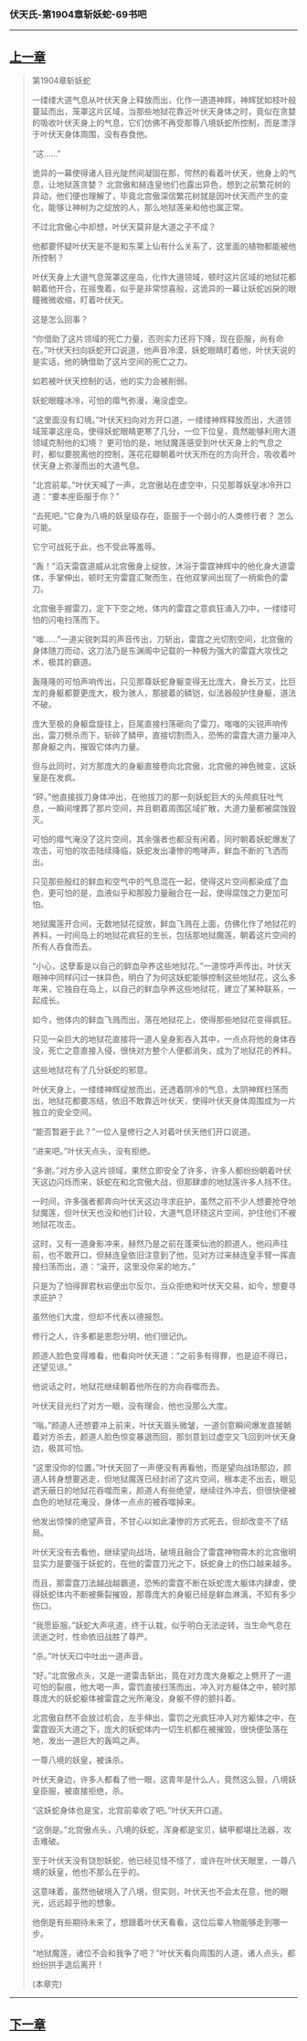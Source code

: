 ### 伏天氏-第1904章斩妖蛇-69书吧

--------
[上一章](./45d25ef8812f47a97fe911664d94224f.md)
--------


>
>
>
>第1904章斩妖蛇
>
>一缕缕大道气息从叶伏天身上释放而出，化作一道道神辉，神辉犹如枝叶般蔓延而出，笼罩这片区域，当那些地狱花靠近叶伏天身体之时，竟似在贪婪的吸收叶伏天身上的气息，它们仿佛不再受那尊八境妖蛇所控制，而是漂浮于叶伏天身体周围，没有吞食他。
>
>“这……”
>
>诡异的一幕使得诸人目光陡然间凝固在那，愕然的看着叶伏天，他身上的气息，让地狱莲贪婪？
>北宫傲和赫连皇他们也露出异色，想到之前繁花树的异动，他们便也理解了，毕竟北宫傲深信繁花树就是因叶伏天而产生的变化，能够让神树为之绽放的人，那么地狱莲亲和他也属正常。
>
>不过北宫傲心中却想，叶伏天莫非是大道之子不成？
>
>他都要怀疑叶伏天是不是和东莱上仙有什么关系了，这里面的植物都能被他所控制？
>
>叶伏天身上大道气息笼罩这座岛，化作大道领域，顿时这片区域的地狱花都朝着他开合，在摇曳着，似乎是非常惊喜般，这诡异的一幕让妖蛇凶戾的眼瞳微微收缩，盯着叶伏天。
>
>这是怎么回事？
>
>“你借助了这片领域的死亡力量，否则实力还将下降，现在臣服，尚有命在。”叶伏天扫向妖蛇开口说道，他声音冷漠，妖蛇眼睛盯着他，叶伏天说的是实话，他的确借助了这片空间的死亡之力。
>
>如若被叶伏天控制的话，他的实力会被削弱。
>
>妖蛇眼瞳冰冷，可怕的瘴气弥漫，淹没虚空。
>
>“这里面没有幻境。”叶伏天扫向对方开口道，一缕缕神辉释放而出，大道领域笼罩这座岛，使得妖蛇眼睛更寒了几分，一位下位皇，竟然能够利用大道领域克制他的幻境？
>更可怕的是，地狱魔莲感受到叶伏天身上的气息之时，都似要脱离他的控制，莲花花瓣朝着叶伏天所在的方向开合，吸收着叶伏天身上弥漫而出的大道气息。
>
>“北宫前辈。”叶伏天喊了一声，北宫傲站在虚空中，只见那尊妖皇冰冷开口道：“要本座臣服于你？”
>
>“去死吧。”它身为八境的妖皇级存在，臣服于一个弱小的人类修行者？
>怎么可能。
>
>它宁可战死于此，也不受此等羞辱。
>
>“轰！”滔天雷霆道威从北宫傲身上绽放，沐浴于雷霆神辉中的他化身大道雷体，手掌伸出，顿时无穷雷霆汇聚而生，在他双掌间出现了一柄紫色的雷刀。
>
>北宫傲手握雷刀，定下下空之地，体内的雷霆之意疯狂涌入刀中，一缕缕可怕的闪电扫荡而下。
>
>“嗤……”一道尖锐刺耳的声音传出，刀斩出，雷霆之光切割空间，北宫傲的身体随刀而动，这刀法乃是东渊阁中记载的一种极为强大的雷霆大攻伐之术，极其的霸道。
>
>轰隆隆的可怕声响传出，只见那尊妖蛇身躯变得无比庞大，身长万丈，比巨龙的身躯都要更庞大，极为骇人，那披着的鳞铠，似法器般护住身躯，道法不破。
>
>庞大至极的身躯盘旋往上，巨尾直接扫荡砸向了雷刀，嗤嗤的尖锐声响传出，雷刀劈杀而下，斩碎了鳞甲，直接切割而入，恐怖的雷霆大道力量冲入那身躯之内，摧毁它体内力量。
>
>但与此同时，对方那庞大的身躯直接卷向北宫傲，北宫傲的神色微变，这妖皇是在发疯。
>
>“砰。”他直接拔刀身体冲出，在他拔刀的那一刻妖蛇巨大的头颅疯狂吐气息，一瞬间埋葬了那片空间，并且朝着周围区域扩散，大道力量都被腐蚀毁灭。
>
>可怕的瘴气淹没了这片空间，其余强者也都没有闲着，同时朝着妖蛇爆发了攻击，可怕的攻击陆续降临，妖蛇发出凄惨的咆哮声，鲜血不断的飞洒而出。
>
>只见那些殷红的鲜血和空气中的气息混在一起，使得这片空间都染成了血色，更可怕的是，血液似乎和那股力量融合在一起，使得腐蚀之力更加可怕。
>
>地狱魔莲开合间，无数地狱花绽放，鲜血飞溅在上面，仿佛化作了地狱花的养料，一时间岛上的地狱花疯狂的生长，包括那地狱魔莲，朝着这片空间的所有人吞食而去。
>
>“小心，这孽畜是以自己的鲜血孕养这些地狱花。”一道惊呼声传出，叶伏天眼神中同样闪过一抹异色，明白了为何这妖蛇能够控制这些地狱花，这么多年来，它独自在岛上，以自己的鲜血孕养这些地狱花，建立了某种联系，一起成长。
>
>如今，他体内的鲜血飞溅而出，落在地狱花上，使得那些地狱花变得疯狂。
>
>只见一朵巨大的地狱花直接将一道人皇身影吞入其中，一点点将他的身体吞没，死亡之意直接入侵，很快对方整个人便都消失，成为了地狱花的养料。
>
>这些地狱花有了几分妖蛇的邪意。
>
>叶伏天身上，一缕缕神辉绽放而出，还透着阴冷的气息，太阴神辉扫荡而出，地狱花都要冻结，依旧不敢靠近叶伏天，使得叶伏天身体周围成为一片独立的安全空间。
>
>“能否暂避于此？”一位人皇修行之人对着叶伏天他们开口说道。
>
>“进来吧。”叶伏天点头，没有拒绝。
>
>“多谢。”对方步入这片领域，果然立即安全了许多，许多人都纷纷朝着叶伏天这边闪烁而来，妖蛇在和北宫傲大战，但那肆虐的地狱莲许多人挡不住。
>
>一时间，许多强者都奔向叶伏天这边寻求庇护，虽然之前不少人想要抢夺地狱魔莲，但叶伏天也没和他们计较，大道气息环绕这片空间，护住他们不被地狱花攻击。
>
>这时，又有一道身影冲来，赫然乃是之前在蓬莱仙池的颜道人，他闷声往前，也不敢开口，但赫连皇依旧注意到了他，见对方过来赫连皇手臂一挥直接扫荡而出，道：“滚开，这里没你呆的地方。”
>
>只是为了怕得罪君秋岩便出尔反尔，当众拒绝和叶伏天交易，如今，想要寻求庇护？
>
>虽然他们大度，但却不代表以德报怨。
>
>修行之人，许多都是恩怨分明，他们很记仇。
>
>颜道人脸色变得难看，他看向叶伏天道：“之前多有得罪，也是迫不得已，还望见谅。”
>
>他说话之时，地狱花继续朝着他所在的方向吞噬而去。
>
>叶伏天目光扫了对方一眼，没有理会，他也没那么大度。
>
>“嗡。”颜道人还想要冲上前来，叶伏天眉头微皱，一道剑意瞬间爆发直接朝着对方杀去，颜道人脸色惊变暴退而回，那剑意划过虚空又飞回到叶伏天身边，极其可怕。
>
>“这里没你的位置。”叶伏天回了一声便没有再看他，而是望向战场那边，颜道人转身想要逃走，但地狱魔莲已经封闭了这片空间，根本走不出去，眼见遮天蔽日的地狱花吞噬而来，颜道人有些绝望，继续往外冲去，但很快便被血色的地狱花淹没，身体一点点的被吞噬掉来。
>
>他发出惊悚的绝望声音，不甘心以如此凄惨的方式死去，但却改变不了结局。
>
>叶伏天没有去看他，继续望向战场，破境且融合了雷霆神物霄木的北宫傲明显实力是要强于妖蛇的，在他的雷霆刀光之下，妖蛇身上的伤口越来越多。
>
>而且，那雷霆刀法越战越霸道，恐怖的雷霆不断在妖蛇庞大躯体内肆虐，使得妖蛇体内不断被撕裂摧毁，那尊庞大的身躯已经是鲜血淋漓，不知有多少伤口。
>
>“我愿臣服。”妖蛇大声吼道，终于认栽，似乎明白无法逆转，当生命气息在流逝之时，性命依旧战胜了尊严。
>
>“杀。”叶伏天口中吐出一道声音。
>
>“好。”北宫傲点头，又是一道雷击斩出，竟在对方庞大身躯之上劈开了一道可怕的裂痕，他大喝一声，雷罚直接扫荡而出，冲入对方躯体之中，顿时那尊庞大的妖蛇躯体被雷霆之光所淹没，身躯不停的颤抖着。
>
>北宫傲自然不会放过机会，左手伸出，雷罚之光疯狂冲入对方躯体之中，在雷霆毁灭大道之下，庞大的妖蛇体内一切生机都在被摧毁，很快便坠落在地，发出一道巨大的轰鸣之声。
>
>一尊八境的妖皇，被诛杀。
>
>叶伏天身边，许多人都看了他一眼，这青年是什么人，竟然这么狠，八境妖皇臣服，被直接拒绝，杀。
>
>“这妖蛇身体也是宝，北宫前辈收了吧。”叶伏天开口道。
>
>“这倒是。”北宫傲点头，八境的妖蛇，浑身都是宝贝，鳞甲都堪比法器，攻击难破。
>
>至于叶伏天没有饶恕妖蛇，他已经见怪不怪了，或许在叶伏天眼里，一尊八境的妖皇，他也不那么在乎的。
>
>这意味着，虽然他破境入了八境，但实则，叶伏天也不会太在意，他的眼光，远远超乎他的想象。
>
>他倒是有些期待未来了，想跟着叶伏天看看，这位后辈人物能够走到哪一步。
>
>“地狱魔莲，诸位不会和我争了吧？”叶伏天看向周围的人道，诸人点头，都纷纷拱手退后离开！
>
>(本章完)
>
>

--------
[下一章](./b47e34109aac7cb6255106cb0505a966.md)
--------
